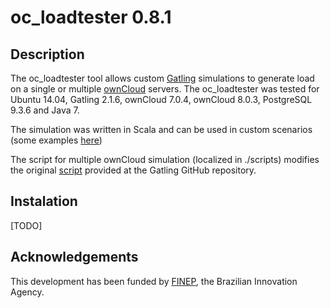 # oc_loadtester 0.8.1

## Description
The oc_loadtester tool allows custom [Gatling](https://github.com/gatling) simulations to generate load on a single or multiple [ownCloud](https://owncloud.org) servers. 
The oc_loadtester was tested for Ubuntu 14.04,  Gatling 2.1.6, ownCloud 7.0.4, ownCloud 8.0.3, PostgreSQL 9.3.6 and Java 7.

The simulation was written in Scala and can be used in custom scenarios (some examples [here](https://github.com/Malinoski/oc_loadtester/tree/master/gatling/examples))

The script for multiple ownCloud simulation (localized in ./scripts) modifies the original  [script](https://github.com/gatling/gatling/blob/416fb4364d25085bb207121d8b87e05836e8abb3/src/sphinx/cookbook/code/GatlingScalingOut.sh) provided at the Gatling GitHub repository.

## Instalation
[TODO]

## Acknowledgements
This development has been funded by [FINEP](http://www.finep.gov.br), the Brazilian Innovation Agency.
